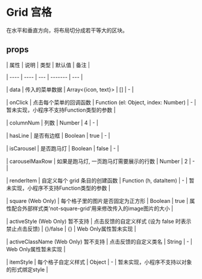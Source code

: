 # Grid 宫格

在水平和垂直方向，将布局切分成若干等大的区块。

## props

| 属性 | 说明 | 类型 | 默认值 | 备注 |

| ---- | ---- | --- | ------- | --- |

| data | 传入的菜单数据 | Array<{icon, text}> | [] | - |

| onClick | 点击每个菜单的回调函数 | Function (el: Object, index: Number) | - | 暂未实现，小程序不支持Function类型的参数 |

| columnNum | 列数 | Number | 4 | - |

| hasLine | 是否有边框 | Boolean | true | - |

| isCarousel | 是否跑马灯 | Boolean | false | - |

| carouselMaxRow | 如果是跑马灯, 一页跑马灯需要展示的行数 | Number | 2 | - |

| renderItem | 自定义每个 grid 条目的创建函数 | Function (h, dataItem) | - | 暂未实现，小程序不支持Function类型的参数 |

| square (Web Only) | 每个格子里的图片是否固定为正方形 | Boolean | true | 属性配合外部样式类'not-square-grid'用来修改传入的image图片的大小 |

| activeStyle (Web Only) 暂不支持 | 点击反馈的自定义样式 (设为 false 时表示禁止点击反馈) | {}/false | {} | Web Only属性暂未实现 |

| activeClassName (Web Only) 暂不支持 | 点击反馈的自定义类名 | String | - | Web Only属性暂未实现 |

| itemStyle | 每个格子自定义样式 | Object | - | 暂未实现，小程序不支持以对象的形式绑定style |
